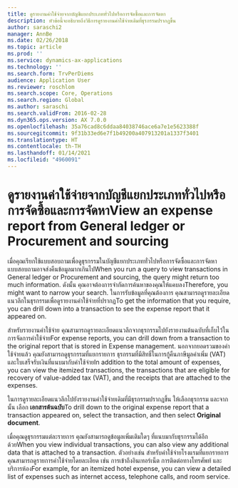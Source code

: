 ```yaml
---
title: ดูรายงานค่าใช้จ่ายจากบัญชีแยกประเภททั่วไปหรือการจัดซื้อและการจัดหา
description: หัวข้อนี้จะอธิบายถึงวิธีการดูรายงานค่าใช้จ่ายเดิมที่ธุรกรรมปรากฏขึ้น
author: saraschi2
manager: AnnBe
ms.date: 02/26/2018
ms.topic: article
ms.prod: ''
ms.service: dynamics-ax-applications
ms.technology: ''
ms.search.form: TrvPerDiems
audience: Application User
ms.reviewer: roschlom
ms.search.scope: Core, Operations
ms.search.region: Global
ms.author: saraschi
ms.search.validFrom: 2016-02-28
ms.dyn365.ops.version: AX 7.0.0
ms.openlocfilehash: 35a76cad8c6ddaa84038746ace6a7e1e5623388f
ms.sourcegitcommit: 9f31b33ed6e7f1b49200a407913201a1337f3401
ms.translationtype: HT
ms.contentlocale: th-TH
ms.lasthandoff: 01/14/2021
ms.locfileid: "4960091"
---
```

# <a name="view-an-expense-report-from-general-ledger-or-procurement-and-sourcing"></a><span data-ttu-id="43298-103">ดูรายงานค่าใช้จ่ายจากบัญชีแยกประเภททั่วไปหรือการจัดซื้อและการจัดหา</span><span class="sxs-lookup"><span data-stu-id="43298-103">View an expense report from General ledger or Procurement and sourcing</span></span>

<span data-ttu-id="43298-104">เมื่อคุณเรียกใช้แบบสอบถามเพื่อดูธุรกรรมในบัญชีแยกประเภททั่วไปหรือการจัดซื้อและการจัดหา แบบสอบถามอาจส่งคืนข้อมูลมากเกินไป</span><span class="sxs-lookup"><span data-stu-id="43298-104">When you run a query to view transactions in General ledger or Procurement and sourcing, the query might return too much information.</span></span> <span data-ttu-id="43298-105">ดังนั้น คุณอาจต้องการจำกัดการค้นหาของคุณให้แคบลง</span><span class="sxs-lookup"><span data-stu-id="43298-105">Therefore, you might want to narrow your search.</span></span> <span data-ttu-id="43298-106">ในการรับข้อมูลที่คุณต้องการ คุณสามารถดูรายละเอียดแนวลึกในธุรกรรมเพื่อดูรายงานค่าใช้จ่ายที่ปรากฏ</span><span class="sxs-lookup"><span data-stu-id="43298-106">To get the information that you require, you can drill down into a transaction to see the expense report that it appeared on.</span></span>

<span data-ttu-id="43298-107">สำหรับรายงานค่าใช้จ่าย คุณสามารถดูรายละเอียดแนวลึกจากธุรกรรมไปยังรายงานต้นฉบับที่เก็บไว้ในการจัดการค่าใช้จ่าย</span><span class="sxs-lookup"><span data-stu-id="43298-107">For expense reports, you can drill down from a transaction to the original report that is stored in Expense management.</span></span> <span data-ttu-id="43298-108">นอกจากยอดรวมของค่าใช้จ่ายแล้ว คุณยังสามารถดูธุรกรรมที่แยกรายการ ธุรกรรมที่มีสิทธิ์ในการกู้คืนภาษีมูลค่าเพิ่ม (VAT) และใบเสร็จรับเงินที่แนบมากับค่าใช้จ่าย</span><span class="sxs-lookup"><span data-stu-id="43298-108">In addition to the total amount of expenses, you can view the itemized transactions, the transactions that are eligible for recovery of value-added tax (VAT), and the receipts that are attached to the expenses.</span></span>

<span data-ttu-id="43298-109">ในการดูรายละเอียดแนวลึกไปยังรายงานค่าใช้จ่ายเดิมที่มีธุรกรรมปรากฏขึ้น ให้เลือกธุรกรรม และจากนั้น เลือก **เอกสารต้นฉบับ**</span><span class="sxs-lookup"><span data-stu-id="43298-109">To drill down to the original expense report that a transaction appeared on, select the transaction, and then select **Original document**.</span></span>

<span data-ttu-id="43298-110">เมื่อคุณดูธุรกรรมแต่ละรายการ คุณยังสามารถดูข้อมูลเพิ่มเติมใดๆ ที่แนบมากับธุรกรรมได้อีกด้วย</span><span class="sxs-lookup"><span data-stu-id="43298-110">When you view individual transactions, you can also view any additional data that is attached to a transaction.</span></span> <span data-ttu-id="43298-111">ตัวอย่างเช่น สำหรับค่าใช้จ่ายโรงแรมที่แยกรายการ คุณสามารถดูรายการค่าใช้จ่ายโดยละเอียด เช่น การเข้าถึงอินเทอร์เน็ต การติดต่อทางโทรศัพท์ และบริการห้อง</span><span class="sxs-lookup"><span data-stu-id="43298-111">For example, for an itemized hotel expense, you can view a detailed list of expenses such as internet access, telephone calls, and room service.</span></span>
